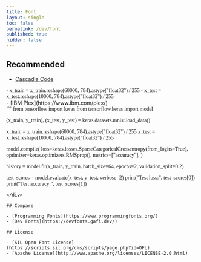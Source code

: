 ```yaml
---
title: Font
layout: single
toc: false
permalink: /dev/font
published: true
hidden: false
---
```


<head>
  <base target="_blank">
</head>

## Recommended

- [Cascadia Code](https://github.com/microsoft/cascadia-code)
<div style="font-family: 'Cascadia Code'" markdown="1">
  - x_train = x_train.reshape(60000, 784).astype("float32") / 255
  - x_test = x_test.reshape(10000, 784).astype("float32") / 255
</div>
- [IBM Plex](https://www.ibm.com/plex/)
<div style="font-family: 'IBM Plex Serif'" markdown="1">
```
from tensorflow import keras
from tensorflow.keras import model

(x_train, y_train), (x_test, y_test) = keras.datasets.mnist.load_data()

x_train = x_train.reshape(60000, 784).astype("float32") / 255
x_test = x_test.reshape(10000, 784).astype("float32") / 255

model.compile(
    loss=keras.losses.SparseCategoricalCrossentropy(from_logits=True),
    optimizer=keras.optimizers.RMSprop(),
    metrics=["accuracy"],
)

history = model.fit(x_train, y_train, batch_size=64, epochs=2, validation_split=0.2)

test_scores = model.evaluate(x_test, y_test, verbose=2)
print("Test loss:", test_scores[0])
print("Test accuracy:", test_scores[1])
```
</div>
  
## Compare

- [Programming Fonts](https://www.programmingfonts.org/)
- [Dev Fonts](https://devfonts.gafi.dev/)

## License

- [SIL Open Font License](https://scripts.sil.org/cms/scripts/page.php?id=OFL)
- [Apache License](http://www.apache.org/licenses/LICENSE-2.0.html)

